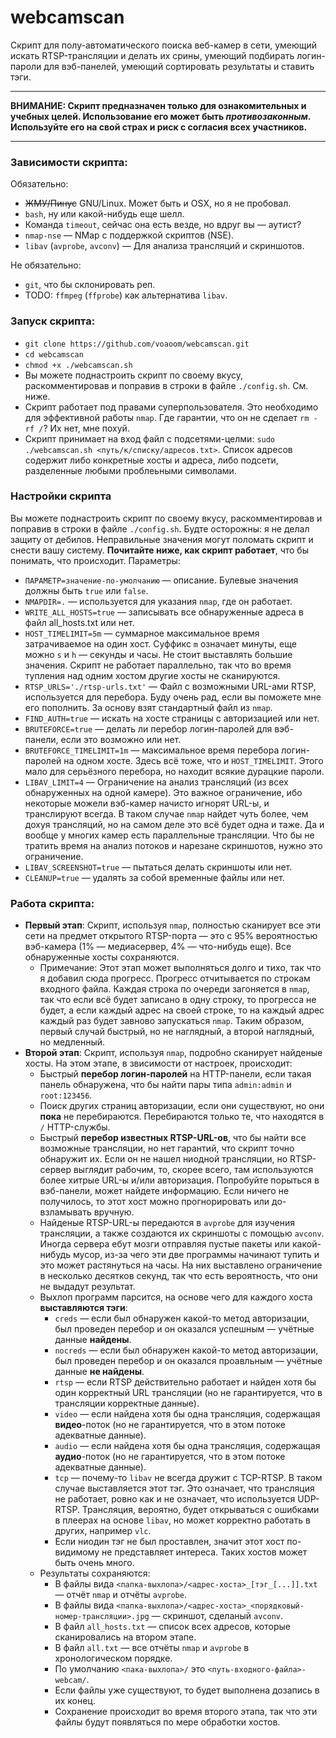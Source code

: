 # webcamscan
Скрипт для полу-автоматического поиска веб-камер в сети, умеющий искать RTSP-трансляции и делать их срины, умеющий подбирать логин-пароли для вэб-панелей, умеющий сортировать результаты и ставить тэги.

___
**ВНИМАНИЕ: Скрипт предназначен только для ознакомительных и учебных целей. Использование его может быть *противозаконным*. Используйте его на свой страх и риск с согласия всех участников.**
___

### Зависимости скрипта:
Обязательно:
* ~~ЖМУ/Пинус~~ GNU/Linux. Может быть и OSX, но я не пробовал.
* `bash`, ну или какой-нибудь еще шелл.
* Команда `timeout`, сейчас она есть везде, но вдруг вы — аутист?
* `nmap-nse` — NMap с поддержкой скриптов (NSE).
* `libav` (`avprobe`, `avconv`) — Для анализа трансляций и скриншотов.

Не обязательно:
* `git`, что бы склонировать реп.
* TODO: `ffmpeg` (`ffprobe`) как альтернатива `libav`.

### Запуск скрипта:
* `git clone https://github.com/voaoom/webcamscan.git`
* `cd webcamscan`
* `chmod +x ./webcamscan.sh`
* Вы можете поднастроить скрипт по своему вкусу, раскомментировав и поправив в строки в файле `./config.sh`. См. ниже.
* Скрипт работает под правами суперпользователя. Это необходимо для эффективной работы `nmap`. Где гарантии, что он не сделает `rm -rf /`? Их нет, мне похуй.
* Скрипт принимает на вход файл с подсетями-целми: `sudo ./webcamscan.sh <путь/к/списку/адресов.txt>`. Список адресов содержит либо конкретные хосты и адреса, либо подсети, разделенные любыми проблеьными символами.

### Настройки скрипта
Вы можете поднастроить скрипт по своему вкусу, раскомментировав и поправив в строки в файле `./config.sh`. Будте осторожны: я не делал защиту от дебилов. Неправильные значения могут поломать скрипт и снести вашу систему. **Почитайте ниже, как скрипт работает**, что бы понимать, что  происходит.
Параметры:
* `ПАРАМЕТР=значение-по-умолчанию` — описание. Булевые значения должны быть `true` или `false`.
* `NMAPDIR=.` — используется для указания `nmap`, где он работает.
* `WRITE_ALL_HOSTS=true` — записывать все обнаруженные адреса в файл all_hosts.txt или нет.
* `HOST_TIMELIMIT=5m` — cуммарное максимальное время затрачиваемое на один хост. Суффикс `m` означает минуты, еще можно `s` и `h` — секунды и часы. Не стоит выставлять большие значения. Скрипт не работает параллельно, так что во время тупления над одним хостом другие хосты не сканируются.
* `RTSP_URLS='./rtsp-urls.txt'` — Файл с возможными URL-ами RTSP, используется для перебора. Буду очень рад, если вы поможете мне его пополнить. За основу взят стандартный файл из `nmap`.
* `FIND_AUTH=true` — искать на хосте страницы с авторизацией или нет.
* `BRUTEFORCE=true` — делать ли перебор логин-паролей для вэб-панели, если это возможно или нет.
* `BRUTEFORCE_TIMELIMIT=1m` — максимальное время перебора логин-паролей на одном хосте. Здесь всё тоже, что и `HOST_TIMELIMIT`. Этого мало для серьёзного перебора, но находит всякие дурацкие пароли.
* `LIBAV_LIMIT=4` — Ограничение на анализ трансляций (из всех обнаруженных на одной камере). Это важное ограничение, ибо некоторые можели вэб-камер начисто игнорят URL-ы, и транслируют всегда. В таком случае `nmap` найдет чуть более, чем дохуя трансляций, но на самом деле это всё будет одна и таже. Да и вообще у многих камер есть параллельные трансляции. Что бы не тратить время на анализ потоков и нарезане скриншотов, нужно это ограничение.
* `LIBAV_SCREENSHOT=true` — пытаться делать скриншоты или нет.
* `CLEANUP=true` — удалять за собой временные файлы или нет.

### Работа скрипта:
* **Первый этап**: Скрипт, используя `nmap`, полностью сканирует все эти сети на предмет открытого RTSP-порта — это с 95% вероятностью вэб-камера (1% — медиасервер, 4% — что-нибудь еще). Все обнаруженные хосты сохраняются.
    * Примечание: Этот этап может выполняться долго и тихо, так что я добавил сюда прогресс. Прогресс отчитывается по строкам входного файла. Каждая строка по очереди загоняется в `nmap`, так что если всё будет записано в одну строку, то прогресса не будет, а если каждый адрес на своей строке, то на каждый адрес каждый раз будет завново запускаться `nmap`. Таким образом, первый случай быстрый, но не наглядный, а второй наглядный, но медленный.
* **Второй этап**: Скрипт, используя `nmap`, подробно сканирует найденые хосты. На этом этапе, в звисимости от настроек, происходит:
    * Быстрый **перебор логин-паролей** на HTTP-панели, если такая панель обнаружена, что бы найти пары типа `admin:admin` и `root:123456`.
    * Поиск других страниц авторизации, если они существуют, но они **пока** не перебираются. Перебираются только те, что находятся в `/` HTTP-службы.
    * Быстрый **перебор известных RTSP-URL-ов**, что бы найти все возможные трансляции, но нет гарантий, что скрипт точно обнаружит их. Если он не нашел ниодной трансляции, но RTSP-сервер выглядит рабочим, то, скорее всего, там используются более хитрые URL-ы и/или авторизация. Попробуйте порыться в вэб-панели, может найдете информацию. Если ничего не получилось, то этот хост можно прогнорировать или до-взламывать вручную.
    * Найденые RTSP-URL-ы передаются в `avprobe` для изучения трансляции, а также создаются их скриншоты с помощью `avconv`. Иногда сервера ебут мозги отправляя пустые пакеты или какой-нибудь мусор, из-за чего эти две программы начинают тупить и это может растянуться на часы. На них выставлено ограничение в несколько десятков секунд, так что есть вероятность, что они не выдадут результат.
    * Выхлоп программ парсится, на основе чего для каждого хоста **выставляются тэги**:
        * `creds` — если был обнаружен какой-то метод авторизации, был проведен перебор и он оказался успешным — учётные данные **найдены**.
        * `nocreds` — если был обнаружен какой-то метод авторизации, был проведен перебор и он оказался проавльным — учётные данные **не найдены**.
        * `rtsp` — если RTSP действительно работает и найден хотя бы один корректный URL трансляции (но не гарантируется, что в трансляции корректные данные). 
        * `video` — если найдена хотя бы одна трансляция, содержащая **видео**-поток (но не гарантируется, что в этом потоке адекватные данные).
        * `audio` — если найдена хотя бы одна трансляция, содержащая **аудио**-поток (но не гарантируется, что в этом потоке адекватные данные).
        * `tcp` — почему-то `libav` не всегда дружит с TCP-RTSP. В таком случае выставляется этот тэг. Это означает, что трансляция не работает, ровно как и не означает, что используется UDP-RTSP. Трансляция, вероятно, будет открываться с ошибками в плеерах на основе `libav`, но может корректно работать в других, например `vlc`.
        * Если ниодин тэг не был проставлен, значит этот хост по-видимому не представляет интереса. Таких хостов может быть очень много.
    * Результаты сохраняются:
        * В файлы вида `<папка-выхлопа>/<адрес-хоста>_[тэг_[...]].txt` — отчёт `nmap` и отчёты `avprobe`.
        * В файлы вида `<папка-выхлопа>/<адрес-хоста>_<порядковый-номер-трансляции>.jpg` — скриншот, сделаный `avconv`.
        * В файл `all_hosts.txt` — список всех адресов, которые сканировались на втором этапе.
        * В файл `all.txt` — все отчёты `nmap` и `avprobe` в хронологическом порядке.
        * По умолчанию `<пака-выхлопа>/` это `<путь-входного-файла>-webcam/`.
        * Если файлы уже существуют, то будет выполнена дозапись в их конец.
        * Сохранение происходит во время второго этапа, так что эти файлы будут появляться по мере обработки хостов.
